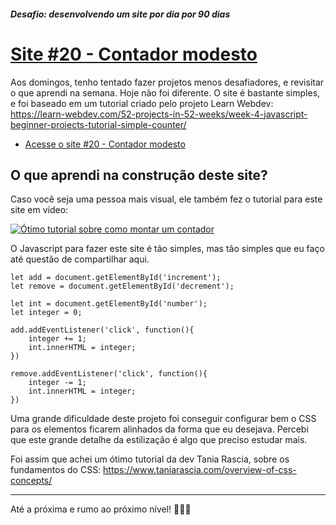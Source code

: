##### Desafio: desenvolvendo um site por dia por 90 dias 

# [Site #20 - Contador modesto](https://www.dorlyneto.com/90sites/20-contador)

Aos domingos, tenho tentado fazer projetos menos desafiadores, e revisitar o que aprendi na semana. Hoje não foi diferente. O site é bastante simples, e foi baseado em um tutorial criado pelo projeto Learn Webdev: https://learn-webdev.com/52-projects-in-52-weeks/week-4-javascript-beginner-projects-tutorial-simple-counter/

* [Acesse o site #20 - Contador modesto](https://www.dorlyneto.com/90sites/20-contador)

## O que aprendi na construção deste site?

Caso você seja uma pessoa mais visual, ele também fez o tutorial para este site em vídeo:

[![Ótimo tutorial sobre como montar um contador](https://img.youtube.com/vi/BWKWHE5rI4.jpg)](https://www.youtube.com/watch?v=-BWKWHE5rI4)

O Javascript para fazer este site é tão simples, mas tão simples que eu faço até questão de compartilhar aqui.

```
let add = document.getElementById('increment');
let remove = document.getElementById('decrement');

let int = document.getElementById('number');
let integer = 0;

add.addEventListener('click', function(){
    integer += 1;
    int.innerHTML = integer;
})

remove.addEventListener('click', function(){
    integer -= 1;
    int.innerHTML = integer;
})
```

Uma grande dificuldade deste projeto foi conseguir configurar bem o CSS para os elementos ficarem alinhados da forma que eu desejava. Percebi que este grande detalhe da estilização é algo que preciso estudar mais.

Foi assim que achei um ótimo tutorial da dev Tania Rascia, sobre os fundamentos do CSS: https://www.taniarascia.com/overview-of-css-concepts/

---

Até a próxima e rumo ao próximo nível! 🚀🚀🚀



